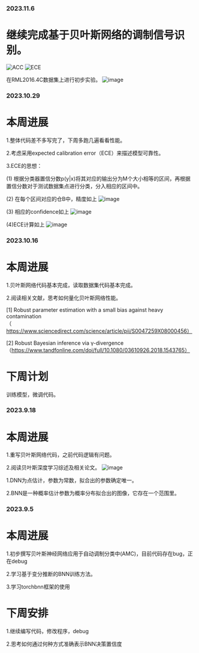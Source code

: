 ### 2023.11.6
# 继续完成基于贝叶斯网络的调制信号识别。
![ACC](https://github.com/UNIC-Lab/Weekly-Report/assets/52443090/f210beec-2378-4e64-b06d-54f7ba4fcc2b)
![ECE](https://github.com/UNIC-Lab/Weekly-Report/assets/52443090/02ed5166-8053-4c33-ad1a-fcb64a2a33d7)

在RML2016.4C数据集上进行初步实验。
![image](https://github.com/UNIC-Lab/Weekly-Report/assets/52443090/5da2c49a-b94b-488a-bf38-ce2fdafd4d99)




















### 2023.10.29
# 本周进展

1.整体代码差不多写完了，下周多跑几遍看看性能。

2.考虑采用expected calibration error（ECE）来描述模型可靠性。

3.ECE的思想：

(1) 根据分类器置信分数p(y|x)将其对应的输出分为M个大小相等的区间，再根据置信分数对于测试数据集点进行分类，分入相应的区间中。

(2) 在每个区间对应的仓B中，精度如上
    ![image](https://github.com/UNIC-Lab/Weekly-Report/assets/52443090/aeb2d5ed-3dd2-46ae-a201-af7f9700f6fe)
    
(3) 相应的confidence如上
    ![image](https://github.com/UNIC-Lab/Weekly-Report/assets/52443090/1484f7c2-96f8-451a-90c1-4417095f5555)
    
(4)ECE计算如上
    ![image](https://github.com/UNIC-Lab/Weekly-Report/assets/52443090/dfd43054-1f91-445b-99a5-0e7426174082)



     









### 2023.10.16
# 本周进展
1.贝叶斯网络代码基本完成，读取数据集代码基本完成。

2.阅读相关文献，思考如何量化贝叶斯网络性能。

  [1] Robust parameter estimation with a small bias against heavy contamination（https://www.sciencedirect.com/science/article/pii/S0047259X08000456）

  [2] Robust Bayesian inference via γ-divergence （https://www.tandfonline.com/doi/full/10.1080/03610926.2018.1543765）

#  下周计划

  训练模型，微调代码。











### 2023.9.18
# 本周进展
1.重写贝叶斯网络代码，之前代码逻辑有问题。

2.阅读贝叶斯深度学习综述及相关论文。
![image](https://github.com/UNIC-Lab/Weekly-Report/assets/52443090/7632fd53-d56d-4f2d-9120-8818d3a46bc2)

 1.DNN为点估计，参数为常数，拟合出的参数确定唯一。
 
 2.BNN是一种概率估计参数为概率分布拟合出的图像，它存在一个范围里。




### 2023.9.5
# 本周进展
1.初步撰写贝叶斯神经网络应用于自动调制分类中(AMC)，目前代码存在bug，正在debug

2.学习基于变分推断的BNN训练方法。

3.学习torchbnn框架的使用

# 下周安排
1.继续编写代码，修改程序，debug

2.思考如何通过何种方式准确表示BNN决策置信度 

